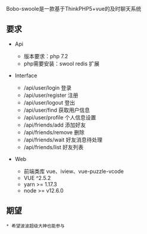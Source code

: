Bobo-swoole是一款基于ThinkPHP5+vue的及时聊天系统


## **要求**

* Api
    * 版本要求：php 7.2
    * php需要安装：swool redis 扩展
* Interface 
    - /api/user/login 登录
    - /api/user/register 注册
    - /api/user/logout 登出
    - /api/user/find 获取用户信息
    - /api/user/profile 个人信息设置
    - /api/friends/add 添加好友
    - /api/friends/remove 删除
    - /api/friends/wait 好友消息待处理
    - /api/friends/list 好友列表

* Web
    * 前端类库 vue、iview、vue-puzzle-vcode
    * VUE ^2.5.2
    * yarn >= 1.17.3
    * node >= v12.6.0

## **期望**
    * 希望波波超级大神也能参与
